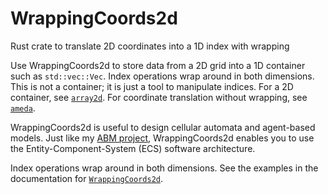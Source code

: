 # WrappingCoords2d
Rust crate to translate 2D coordinates into a 1D index with wrapping

Use WrappingCoords2d to store data from a 2D grid into a 1D container such as `std::vec::Vec`. Index operations wrap around in both dimensions. This is not a container; it is just a tool to manipulate indices. For a 2D container, see [`array2d`](https://docs.rs/array2d/latest/array2d/). For coordinate translation without wrapping, see [`ameda`](https://docs.rs/ameda/latest/ameda).

WrappingCoords2d is useful to design cellular automata and agent-based models. Just like my [ABM project](https://github.com/facorread/rust-agent-based-models), WrappingCoords2d enables you to use the Entity-Component-System (ECS) software architecture.

Index operations wrap around in both dimensions. See the examples in the documentation for [`WrappingCoords2d`](https://docs.rs/wrapping-coords2d/latest/wrapping-coords2d/).
